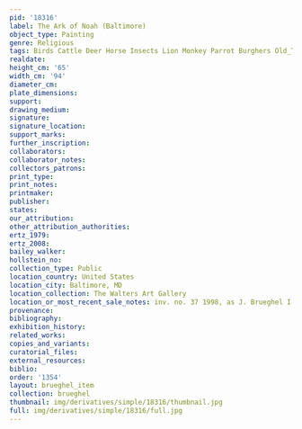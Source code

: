 ```yaml
---
pid: '18316'
label: The Ark of Noah (Baltimore)
object_type: Painting
genre: Religious
tags: Birds Cattle Deer Horse Insects Lion Monkey Parrot Burghers Old_Testament Paradise
realdate: 
height_cm: '65'
width_cm: '94'
diameter_cm: 
plate_dimensions: 
support: 
drawing_medium: 
signature: 
signature_location: 
support_marks: 
further_inscription: 
collaborators: 
collaborator_notes: 
collectors_patrons: 
print_type: 
print_notes: 
printmaker: 
publisher: 
states: 
our_attribution: 
other_attribution_authorities: 
ertz_1979: 
ertz_2008: 
bailey_walker: 
hollstein_no: 
collection_type: Public
location_country: United States
location_city: Baltimore, MD
location_collection: The Walters Art Gallery
location_or_most_recent_sale_notes: inv. no. 37 1998, as J. Brueghel I
provenance: 
bibliography: 
exhibition_history: 
related_works: 
copies_and_variants: 
curatorial_files: 
external_resources: 
biblio: 
order: '1354'
layout: brueghel_item
collection: brueghel
thumbnail: img/derivatives/simple/18316/thumbnail.jpg
full: img/derivatives/simple/18316/full.jpg
---
```


